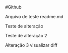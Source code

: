 #Github

Arquivo de teste readme.md

Teste de alteração

Teste de alteração 2

Alteração 3 visualizar diff